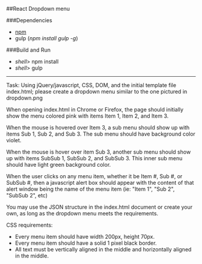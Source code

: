 ##React Dropdown menu

###Dependencies
- [npm](https://github.com/npm/npm)
- gulp (*npm install gulp -g*)

###Build and Run
- *shell*> npm install
- *shell*> gulp

---

Task:
Using jQuery/javascript, CSS, DOM, and the initial template file index.html;
please create a dropdown menu similar to the one pictured in dropdown.png

When opening index.html in Chrome or Firefox, the page should initially show the
menu colored pink with items Item 1, Item 2, and Item 3.

When the mouse is hovered over Item 3, a sub menu should show up with items
Sub 1, Sub 2, and Sub 3. The sub menu should have background color violet.

When the mouse is hover over item Sub 3, another sub menu should show up with
items SubSub 1, SubSub 2, and SubSub 3.  This inner sub menu should have light
green background color.

When the user clicks on any menu item, whether it be Item #, Sub #, or SubSub #,
then a javascript alert box should appear with the content of that alert window
being the name of the menu item (ie: "Item 1", "Sub 2", "SubSub 2", etc)

You may use the JSON structure in the index.html document or create your own,
as long as the dropdown menu meets the requirements.

CSS requirements:
  - Every menu item should have width 200px, height 70px.
  - Every menu item should have a solid 1 pixel black border.
  - All text must be vertically aligned in the middle and horizontally aligned
    in the middle.
